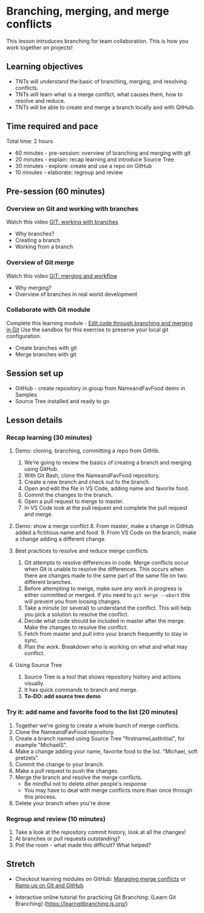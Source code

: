 # Branching, merging, and merge conflicts

This lesson introduces branching for team collaboration. This is how you work together on projects!

## Learning objectives

* TNTs will understand the basic of branching, merging, and resolving conflicts.
* TNTs will learn what is a merge conflict, what causes them, how to resolve and reduce.
* TNTs will be able to create and merge a branch locally and with GitHub.

## Time required and pace

Total time: 2 hours

* 60 minutes - pre-session: overview of branching and merging with git
* 20 minutes - explain: recap learning and introduce Source Tree
* 30 minutes - explore: create and use a repo on GitHub
* 10 minutes - elaborate: regroup and review

## Pre-session (60 minutes)

### Overview on Git and working with branches

Watch this video [GIT: working with branches](https://www.youtube.com/watch?v=JTE2Fn_sCZs)

* Why branches?
* Creating a branch
* Working from a branch

### Overview of Git merge

Watch this video [GIT: merging and workflow](https://www.youtube.com/watch?v=0iuqXh0oojo)

* Why merging?
* Overview of branches in real world development

### Collaborate with Git module

Complete this learning module - [Edit code through branching and merging in Git](https://docs.microsoft.com/en-us/learn/modules/branch-merge-git/)
Use the sandbox for this exercise to preserve your local git configuration.

* Create branches with git
* Merge branches with git

## Session set up

* GitHub - create repository in group from NameandFavFood demo in Samples
* Source Tree installed and ready to go

## Lesson details

### Recap learning (30 minutes)

1. Demo: cloning, branching, committing a repo from GitHib.
    1. We're going to review the basics of creating a branch and merging using GitHub.
    2. With Git Bash, clone the NameandFavFood repository.
    3. Create a new branch and check out to the branch.
    4. Open and edit the file in VS Code, adding name and favorite food.
    5. Commit the changes to the branch.
    6. Open a pull request to merge to master.
    7. In VS Code look at the pull request and complete the pull request and merge.

2. Demo: show a merge conflict
    8. From master, make a change in GitHub added a fictitious name and food.
    9. From VS Code on the branch, make a change adding a different change.

3. Best practices to resolve and reduce merge conflicts
    1. Git attempts to resolve differences in code. Merge conflicts occur when Git is unable to resolve the differences. This occurs when there are changes made to the same part of the same file on two different branches.
    2. Before attempting to merge, make sure any work in progress is either committed or merged. If you need to `git merge --abort` this will prevent you from loosing changes.
    3. Take a minute (or several) to understand the conflict. This will help you pick a solution to resolve the conflict.
    4. Decide what code should be included in master after the merge. Make the changes to resolve the conflict.
    5. Fetch from master and pull intro your branch frequently to stay in sync.
    6. Plan the work. Breakdown who is working on what and what may conflict.

4. Using Source Tree
    1. Source Tree is a tool that shows repository history and actions visually.
    2. It has quick commands to branch and merge.  
    3. **To-DO: add source tree demo**

### Try it: add name and favorite food to the list (20 minutes)

1. Together we're going to create a whole bunch of merge conflicts.
2. Clone the NameandFavFood repository.
3. Create a branch named using Source Tree "firstnameLastInitial", for example "MichaelS".
4. Make a change adding your name, favorite food to the list. "Michael, soft pretzels".
5. Commit the change to your branch.
6. Make a pull request to push the changes.
7. Merge the branch and resolve the merge conflicts.
    * Be mindful not to delete other people's response
    * You may have to deal with merge conflicts more than once through this process.
8. Delete your branch when you're done

### Regroup and review (10 minutes)

1. Take a look at the repository commit history, look at all the changes!
2. At branches or pull requests outstanding?
3. Poll the room - what made this difficult? What helped?

## Stretch

* Checkout learning modules on GitHub: [Managing merge conflicts](https://lab.github.com/githubtraining/managing-merge-conflicts) or [Ramp up on Git and GitHub](https://lab.github.com/githubtraining/paths/ramp-up-on-git-and-github)

* Interactive online tutorial for practicing Git Branching: {Learn Git Branching] (https://learngitbranching.js.org/)